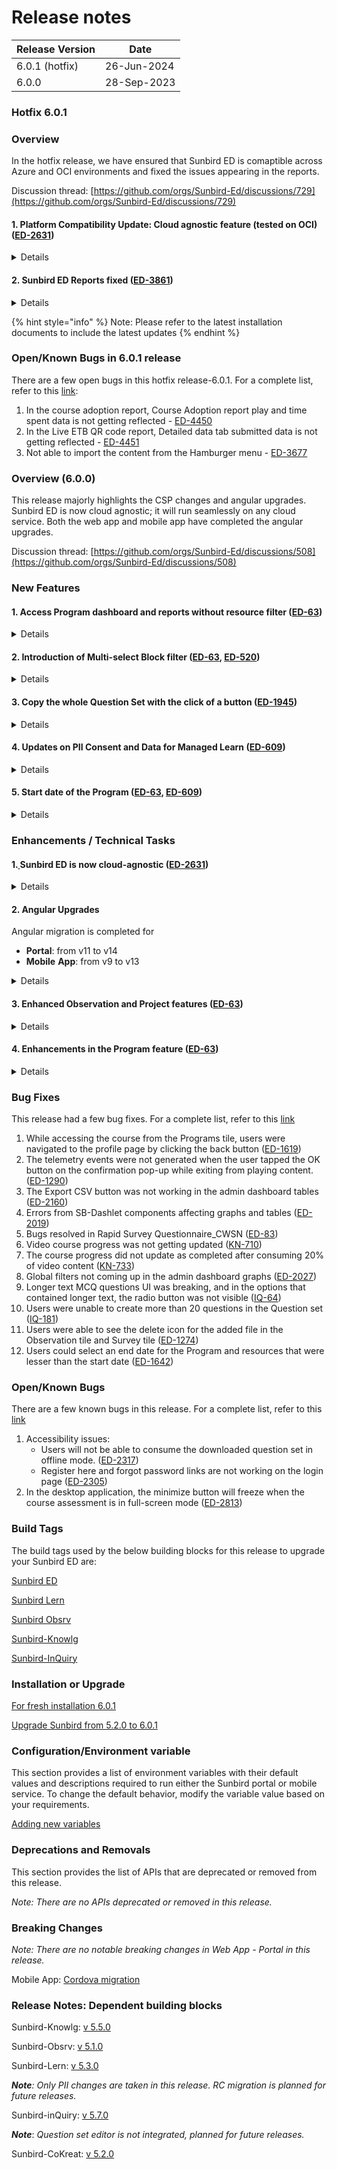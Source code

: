 # Release notes

<table data-full-width="true"><thead><tr><th>Release Version</th><th>Date</th></tr></thead><tbody><tr><td>6.0.1 (hotfix)</td><td>26-Jun-2024</td></tr><tr><td>6.0.0</td><td>28-Sep-2023</td></tr></tbody></table>

### Hotfix 6.0.1

### Overview

In the hotfix release, we have ensured that Sunbird ED is comaptible across Azure and OCI environments and fixed the issues appearing in the reports.

Discussion thread: [https://github.com/orgs/Sunbird-Ed/discussions/729](https://github.com/orgs/Sunbird-Ed/discussions/729)

#### 1. Platform Compatibility Update: Cloud agnostic feature (tested on OCI) ([ED-2631](https://project-sunbird.atlassian.net/browse/ED-2631))

<details>

<summary>Details</summary>

In the release version 6.0.0, Sunbird ED underwent extensive testing on the Microsoft Azure platform. We are pleased to announce that, in addition to Azure, Sunbird ED has now been rigorously tested on Oracle Cloud Infrastructure (OCI), ensuring broader compatibility and reliability across multiple cloud services.

</details>

#### 2. Sunbird ED Reports fixed ([ED-3861](https://project-sunbird.atlassian.net/browse/ED-3861))

<details>

<summary>Details</summary>

Reports that were experiencing issues in prior versions have now been fixed in release 6.0.1.

These changes are required for existing CSP Azure as well.&#x20;

For CoKreat building block, refer [CO-874](https://project-sunbird.atlassian.net/browse/CO-874).

</details>

{% hint style="info" %}
Note: Please refer to the latest installation documents to include the latest updates
{% endhint %}

### Open/Known Bugs in 6.0.1 release

There are a few open bugs in this hotfix release-6.0.1. For a complete list, refer to this [link](https://project-sunbird.atlassian.net/issues/?jql=issuetype+in+%28Bug%2C+Defect%29+AND+stat\[%E2%80%A6]024-08-30+AND+labels+%3D+OCI\_Issue+AND+status+%3D+Open):

1. In the course adoption report, Course Adoption report play and time spent data is not getting reflected - [ED-4450](https://project-sunbird.atlassian.net/browse/ED-4450)
2. In the Live ETB QR code report, Detailed data tab submitted data is not getting reflected - [ED-4451](https://project-sunbird.atlassian.net/browse/ED-4451)
3. Not able to import the content from the Hamburger menu - [ED-3677](https://project-sunbird.atlassian.net/browse/ED-3677)

### Overview (6.0.0)

This release majorly highlights the CSP changes and angular upgrades. Sunbird ED is now cloud agnostic; it will run seamlessly on any cloud service. Both the web app and mobile app have completed the angular upgrades.

Discussion thread: [https://github.com/orgs/Sunbird-Ed/discussions/508](https://github.com/orgs/Sunbird-Ed/discussions/508)

### New Features

#### **1.** **Access Program dashboard and reports without resource filter** **(**[**ED-63**](https://project-sunbird.atlassian.net/browse/ED-63)**)**

<details>

<summary>Details</summary>

Program managers can access program-level data, including user detail reports and graphs, without selecting resource-level filters. Program designers need to select resource filters to view data. Big number data will also be shown in the graphs tab.

</details>

#### **2.** **Introduction of Multi-select Block filter** **(**[**ED-63**](https://project-sunbird.atlassian.net/browse/ED-63)**,** [**ED-520**](https://project-sunbird.atlassian.net/browse/ED-520)**)**

<details>

<summary>Details</summary>

A multi-select block filter will be available to drill down the data in the program and admin dashboard. Block filter will be enabled only when users select a district. A new ‘Block-wise status’ tab is also added to the program dashboard.

</details>

#### **3.** **Copy the whole Question Set with the click of a button** **(**[**ED-1945**](https://project-sunbird.atlassian.net/browse/ED-1945)**)**

<details>

<summary>Details</summary>

Users are now enabled to copy the whole question set, similar to copying the content.

</details>

#### **4.** **Updates on PII Consent and Data for Managed Learn (**[**ED-609**](https://project-sunbird.atlassian.net/browse/ED-609)**)**

<details>

<summary>Details</summary>

The program managers and designers can view the data of the number of users who joined a program. Users can choose to join a program with or without providing PII consent. Consenting to share PII data will lead to information, such as Name, State, User ID, District, Block, School ID, and School Name, being shared with the administrators.

Program managers and designers will have the ability to download and access the User detail report, which contains the users' updated PII information.

</details>

#### **5.** **Start date of the Program** **(**[**ED-63**](https://project-sunbird.atlassian.net/browse/ED-63)**,** [**ED-609**](https://project-sunbird.atlassian.net/browse/ED-609)**)**

<details>

<summary>Details</summary>

The program becomes discoverable for targeted users according to the start date of the program given by the program designer while creating the program. The users will be notified whether a program has been joined or not on the program details page.

</details>

### Enhancements / Technical Tasks

#### **1.**[ ](https://github.com/Sunbird-Ed/Community/blob/7e03a2a3a6d002b0f80afa6c5a80994949125228/use/releases/release-notes/6.0.0-draft.md#enhancements-technical-tasks-details)Sunbird ED is now cloud-agnostic ([ED-2631](https://project-sunbird.atlassian.net/browse/ED-2631))

<details>

<summary>Details</summary>

From this release, SunbirdEd proudly supports cloud agnosticity, allowing you to deploy and run the platform seamlessly across various cloud providers. This means you have the freedom to choose the cloud environment that best suits your organization's needs, whether it's AWS, Azure, Google Cloud, or others. To achieve this, Sunbird has built the SDK to help all the services use the same code base as much as it can.

For more details on the node services, backend services, and file upload plugins, refer [CSP changes](https://ed.sunbird.org/\~/changes/c4YpJpIRZcszTUHGkkDJ/use/developer-guide/csp-changes).

</details>

#### **2.** Angular Upgrades

Angular migration is completed for

* **Portal**: from v11 to v14
* **Mobile** **App**: from v9 to v13

<details>

<summary>Details</summary>

* **Angular upgrade** is completed for both the Web app and the Mobile app.([ED-1312](https://project-sunbird.atlassian.net/browse/ED-1312), [ED-1311](https://project-sunbird.atlassian.net/browse/ED-1311))
  * Web app version updated from 11 to 14
  * Mobile App version updated from 9 to 13

<!---->

* **Cordova migration**: The software upgrade for Cordova-android is carried out to version 11. ([ED-1323](https://project-sunbird.atlassian.net/browse/ED-1323))

_**Note:** The splash screen will display a single-colored background with no customization. For more information, refer to_ [_splash screens_](https://developer.android.com/develop/ui/views/launch/splash-screen) _and_ [_migrate existing splash screens_](https://developer.android.com/develop/ui/views/launch/splash-screen/migrate)

* **Ionic Migration**: The software upgrade for ionic migration is carried out from version 5 to 6. ([ED-1682](https://project-sunbird.atlassian.net/browse/ED-1682), [ED-1322](https://project-sunbird.atlassian.net/browse/ED-1322))
* **SB-dashlets** library migrated to version 14 ([ED-2066](https://project-sunbird.atlassian.net/browse/ED-2066))

</details>

#### **3.** **Enhanced Observation and Project features** **(**[**ED-63**](https://project-sunbird.atlassian.net/browse/ED-63)**)**

<details>

<summary>Details</summary>

* Users can add links as evidence at the task and project level
* Users can view the observation questionnaire before starting the observation.
* Users can delete any wrongly attached files to the tasks created in any project.
* Evidence attached at a project level will automatically be saved to the ‘Files’ section.

</details>

#### **4.** **Enhancements in the Program feature** **(**[**ED-63**](https://project-sunbird.atlassian.net/browse/ED-63)**)**

<details>

<summary>Details</summary>

* New interface for program listing page
* Addition of a program feature for teachers

</details>

### Bug Fixes

This release had a few bug fixes. For a complete list, refer to this [link](https://project-sunbird.atlassian.net/issues/?filter=12819)

1. While accessing the course from the Programs tile, users were navigated to the profile page by clicking the back button ([ED-1619](https://project-sunbird.atlassian.net/browse/ED-1619))
2. The telemetry events were not generated when the user tapped the OK button on the confirmation pop-up while exiting from playing content. ([ED-1290](https://project-sunbird.atlassian.net/browse/ED-1290))
3. The Export CSV button was not working in the admin dashboard tables ([ED-2160](https://project-sunbird.atlassian.net/browse/ED-2160))
4. Errors from SB-Dashlet components affecting graphs and tables ([ED-2019](https://project-sunbird.atlassian.net/browse/ED-2019))
5. Bugs resolved in Rapid Survey Questionnaire\_CWSN ([ED-83](https://project-sunbird.atlassian.net/browse/ED-83))
6. Video course progress was not getting updated ([KN-710](https://project-sunbird.atlassian.net/browse/KN-710))
7. The course progress did not update as completed after consuming 20% of video content ([KN-733](https://project-sunbird.atlassian.net/browse/KN-733))
8. Global filters not coming up in the admin dashboard graphs ([ED-2027](https://project-sunbird.atlassian.net/browse/ED-2027))
9. Longer text MCQ questions UI was breaking, and in the options that contained longer text, the radio button was not visible ([IQ-64](https://project-sunbird.atlassian.net/browse/IQ-64))
10. Users were unable to create more than 20 questions in the Question set ([IQ-181](https://project-sunbird.atlassian.net/browse/IQ-181))
11. Users were able to see the delete icon for the added file in the Observation tile and Survey tile ([ED-1274](https://project-sunbird.atlassian.net/browse/ED-1274))
12. Users could select an end date for the Program and resources that were lesser than the start date ([ED-1642](https://project-sunbird.atlassian.net/browse/ED-1642))

### Open/Known Bugs

There are a few known bugs in this release. For a complete list, refer to this [link](https://project-sunbird.atlassian.net/issues/?filter=12841)

1. Accessibility issues:
   * Users will not be able to consume the downloaded question set in offline mode. ([ED-2317](https://project-sunbird.atlassian.net/browse/ED-2317))
   * Register here and forgot password links are not working on the login page ([ED-2305](https://project-sunbird.atlassian.net/browse/ED-2305))
2. In the desktop application, the minimize button will freeze when the course assessment is in full-screen mode ([ED-2813](https://project-sunbird.atlassian.net/browse/ED-2813))

### Build Tags

The build tags used by the below building blocks for this release to upgrade your Sunbird ED are:

[Sunbird ED](https://ed.sunbird.org/use/updating-sunbird-releases/5.2.0-to-6.0.0-draft#sunbirded)

[Sunbird Lern](https://ed.sunbird.org/use/updating-sunbird-releases/5.2.0-to-6.0.0-draft#sunbird-lern)

[Sunbird Obsrv](https://ed.sunbird.org/use/updating-sunbird-releases/5.2.0-to-6.0.0-draft#sunbird-obsrv)

[Sunbird-Knowlg](https://ed.sunbird.org/use/updating-sunbird-releases/5.2.0-to-6.0.0-draft#sunbird-knowlg)

[Sunbird-InQuiry](https://ed.sunbird.org/use/updating-sunbird-releases/5.2.0-to-6.0.0-draft#sunbird-inquiry)

### Installation or Upgrade

[For fresh installation 6.0.1](../getting-started/install/)

[Upgrade Sunbird from 5.2.0 to 6.0.1](https://ed.sunbird.org/use/release/updating-sunbird-releases/5.2.0-to-6.0.0)

### Configuration/Environment variable

This section provides a list of environment variables with their default values and descriptions required to run either the Sunbird portal or mobile service. To change the default behavior, modify the variable value based on your requirements.

[Adding new variables](updating-sunbird-releases/5.2.0-to-6.0.0.md#adding-the-new-variables)

### Deprecations and Removals

This section provides the list of APIs that are deprecated or removed from this release.

_Note: There are no APIs deprecated or removed in this release._

### Breaking Changes

_Note: There are no notable breaking changes in Web App - Portal in this release._

Mobile App: [Cordova migration](https://github.com/Sunbird-Ed/Community/blob/7e03a2a3a6d002b0f80afa6c5a80994949125228/use/releases/release-notes/6.0.0-draft.md#cordova-migration-the-software-upgrade-for-cordova-android-is-carried-out-to-version-11.)

### Release Notes: Dependent building blocks

Sunbird-Knowlg: [v 5.5.0](https://knowlg.sunbird.org/use/release-notes/release-5.5.0-latest)

Sunbird-Obsrv: [v 5.1.0](https://obsrv.sunbird.org/use/release-notes/release-v-5.1.0)

Sunbird-Lern: [v 5.3.0](https://lern.sunbird.org/use/release-notes/release-v-5.3.0)

_**Note**: Only PII changes are taken in this release. RC migration is planned for future releases._

Sunbird-inQuiry: [v 5.7.0](https://inquiry.sunbird.org/use/release-notes/inquiry-release-v5.7.0-latest)

_**Note**_: _Question set editor is not integrated, planned for future releases._

Sunbird-CoKreat: [v 5.2.0](https://cokreat.sunbird.org/use/release-notes/cokreat-release-v5.2.0-upcoming-release)
